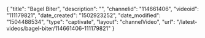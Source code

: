 {
    "title": "Bagel Biter",
    "description": "",
    "channelid": "114661406",
    "videoid": "111179821",
    "date_created": "1502923252",
    "date_modified": "1504488534",
    "type": "captivate",
    "layout": "channelVideo",
    "url": "\/latest-videos\/bagel-biter\/114661406-111179821"
}